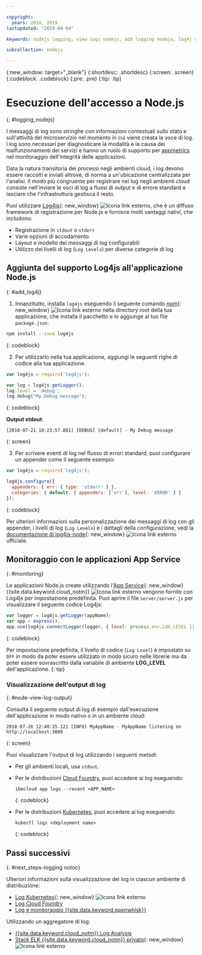 ```yaml
---

copyright:
  years: 2018, 2019
lastupdated: "2019-04-04"

keywords: nodejs logging, view logs nodejs, add logging nodejs, log4j nodejs, stdout nodejs, nodejs log, output nodejs, nodejs logger

subcollection: nodejs

---
```


{:new_window: target="_blank"}
{:shortdesc: .shortdesc}
{:screen: .screen}
{:codeblock: .codeblock}
{:pre: .pre}
{:tip: .tip}

# Esecuzione dell'accesso a Node.js
{: #logging_nodejs}

I messaggi di log sono stringhe con informazioni contestuali sullo stato e sull'attività del microservizio nel momento in cui viene creata la voce di log. I log sono necessari per diagnosticare la modalità e la causa dei malfunzionamenti dei servizi e hanno un ruolo di supporto per [appmetrics](/docs/node?topic=nodejs-metrics) nel monitoraggio dell'integrità delle applicazioni.

Data la natura transitoria dei processi negli ambienti cloud, i log devono essere raccolti e inviati altrove, di norma a un'ubicazione centralizzata per l'analisi. Il modo più congruente per registrare nei log negli ambienti cloud consiste nell'inviare le voci di log a flussi di output e di errore standard e lasciare che l'infrastruttura gestisca il resto.

Puoi utilizzare [Log4js](https://github.com/log4js-node/log4js-node){: new_window} ![Icona link esterno](../icons/launch-glyph.svg "Icona link esterno"), che è un diffuso framework di registrazione per Node.js e fornisce molti vantaggi nativi, che includono: 
* Registrazione in `stdout` o `stderr`
* Varie opzioni di accodamento
* Layout e modello dei messaggi di log configurabili
* Utilizzo dei livelli di log (`Log Levels`) per diverse categorie di log

## Aggiunta del supporto Log4js all'applicazione Node.js
{: #add_log4j}

1. Innanzitutto, installa `log4js` eseguendo il seguente comando [npm](https://nodejs.org/){: new_window} ![Icona link esterno](../icons/launch-glyph.svg "Icona link esterno") nella directory root della tua applicazione, che installa il pacchetto e lo aggiunge al tuo file `package.json`.
  ```bash
  npm install --save log4js
  ```
  {: codeblock}

2. Per utilizzarlo nella tua applicazione, aggiungi le seguenti righe di codice alla tua applicazione.
  ```js
  var log4js = require('log4js');

  var log = log4js.getLogger();
  log.level = 'debug';
  log.debug("My Debug message");
  ```
  {: codeblock}

  **Output stdout**:
  ```
  [2018-07-21 10:23:57.881] [DEBUG] [default] - My Debug message
  ```
  {: screen}

3. Per scrivere eventi di log nel flusso di errori standard, puoi configurare un appender come il seguente esempio:
  ```js
  var log4js = require('log4js');
  
  log4js.configure({
    appenders: { err: { type: 'stderr' } },
    categories: { default: { appenders: ['err'], level: 'ERROR' } }
  });
  ```
  {: codeblock}

  Per ulteriori informazioni sulla personalizzazione dei messaggi di log con gli appender, i livelli di log (`Log Levels`) e i dettagli della configurazione, vedi la [documentazione di log4js-node](https://log4js-node.github.io/log4js-node/){: new_window} ![Icona link esterno](../icons/launch-glyph.svg "Icona link esterno") ufficiale.

## Monitoraggio con le applicazioni App Service
{: #monitoring}

Le applicazioni Node.js create utilizzando l'[App Service](https://cloud.ibm.com/developer/appservice/dashboard){: new_window} {{site.data.keyword.cloud_notm}} ![Icona link esterno](../icons/launch-glyph.svg "Icona link esterno") vengono fornite con Log4js per impostazione predefinita. Puoi aprire il file `server/server.js` per visualizzare il seguente codice Log4js:
```js
var logger = log4js.getLogger(appName);
var app = express();
app.use(log4js.connectLogger(logger, { level: process.env.LOG_LEVEL || 'info' }));
```
{: codeblock}

Per impostazione predefinita, il livello di codice (`Log Level`) è impostato su `OFF` in modo da poter essere utilizzato in modo sicuro nelle librerie ma da poter essere sovrascritto dalla variabile di ambiente **LOG_LEVEL** dell'applicazione.
{: tip}

### Visualizzazione dell'output di log
{: #node-view-log-output}

Consulta il seguente output di log di esempio dall'esecuzione dell'applicazione in modo nativo o in un ambiente cloud:
```
2018-07-26 12:40:15.121 [INFO] MyAppName - MyAppName listening on http://localhost:3000
```
{: screen}

Puoi visualizzare l'output di log utilizzando i seguenti metodi:
* Per gli ambienti locali, usa `stdout`.
* Per le distribuzioni [Cloud Foundry](/docs/services/CloudLogAnalysis/cfapps/logging_cf_apps.html), puoi accedere ai log eseguendo:
  ```
  ibmcloud app logs --recent <APP_NAME>
  ```
  {: codeblock}

* Per le distribuzioni [Kubernetes](https://kubernetes.io/docs/concepts/cluster-administration/logging/), puoi accedere ai log eseguendo:
  ```
  kubectl logs <deployment name>
  ```
  {: codeblock}

## Passi successivi
{: #next_steps-logging notoc}

Ulteriori informazioni sulla visualizzazione dei log in ciascun ambiente di distribuzione:
* [Log Kubernetes](https://kubernetes.io/docs/concepts/cluster-administration/logging/){: new_window} ![Icona link esterno](../icons/launch-glyph.svg "Icona link esterno")
* [Log Cloud Foundry](/docs/services/CloudLogAnalysis/cfapps?topic=cloudloganalysis-logging_cf_apps#logging_cf_apps)
* [Log e monitoraggio {{site.data.keyword.openwhisk}}](/docs/openwhisk?topic=cloud-functions-openwhisk_logs#openwhisk_logs)

Utilizzando un aggregatore di log:
* [{{site.data.keyword.cloud_notm}} Log Analysis](/docs/services/CloudLogAnalysis?topic=cloudloganalysis-log_analysis_ov#log_analysis_ov)
* [Stack ELK {{site.data.keyword.cloud_notm}} privato](https://www.ibm.com/support/knowledgecenter/en/SSBS6K_2.1.0.2/manage_metrics/logging_elk.html){: new_window} ![Icona link esterno](../icons/launch-glyph.svg "Icona link esterno")
